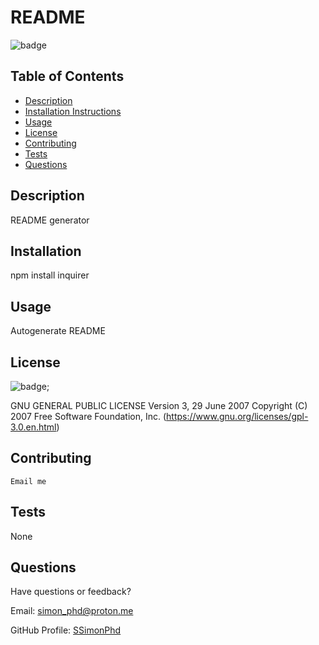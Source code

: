 # README

![badge](https://img.shields.io/badge/License-GNU-blue)

## Table of Contents

- [Description](#description)
- [Installation Instructions](#installation)
- [Usage](#usage)
- [License](#license)
- [Contributing](#contribute)
- [Tests](#tests)
- [Questions](#questions)

## Description

  README generator

## Installation

  npm install inquirer

## Usage

  Autogenerate README

## License

  ![badge](https://img.shields.io/badge/License-GNU-blue);

  GNU GENERAL PUBLIC LICENSE Version 3, 29 June 2007
		Copyright (C) 2007 Free Software Foundation, Inc. (https://www.gnu.org/licenses/gpl-3.0.en.html)

## Contributing

	Email me

## Tests

  None

## Questions

  Have questions or feedback?

  Email: simon_phd@proton.me

  GitHub Profile: [SSimonPhd](https://github.com/SSimonPhd/)
